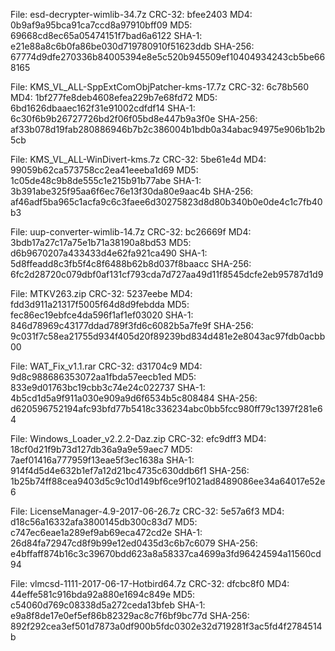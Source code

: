    File: esd-decrypter-wimlib-34.7z
 CRC-32: bfee2403
    MD4: 0b9af9a95bca91ca7ccd8a97910bff09
    MD5: 69668cd8ec65a05474151f7bad6a6122
  SHA-1: e21e88a8c6b0fa86be030d719780910f51623ddb
SHA-256: 67774d9dfe270336b84005394e8e5c520b945509ef10404934243cb5be668165

   File: KMS_VL_ALL-SppExtComObjPatcher-kms-17.7z
 CRC-32: 6c78b560
    MD4: 1bf277fe8deb4608efea229b7e68fd72
    MD5: 6bd1626dbaaec162f31e91002cdfdf14
  SHA-1: 6c30f6b9b26727726bd2f06f05bd8e447b9a3f0e
SHA-256: af33b078d19fab280886946b7b2c386004b1bdb0a34abac94975e906b1b2b5cb

   File: KMS_VL_ALL-WinDivert-kms.7z
 CRC-32: 5be61e4d
    MD4: 99059b62ca573758cc2ea41eeeba1d69
    MD5: 1c05de48c9b8de555c1e215b91b77abe
  SHA-1: 3b391abe325f95aa6f6ec76e13f30da80e9aac4b
SHA-256: af46adf5ba965c1acfa9c6c3faee6d30275823d8d80b340b0e0de4c1c7fb40b3

   File: uup-converter-wimlib-14.7z
 CRC-32: bc26669f
    MD4: 3bdb17a27c17a75e1b71a38190a8bd53
    MD5: d6b9670207a433433d4e62fa921ca490
  SHA-1: 5d8ffeadd8c3fb5f4c8f6488b62b8d037f8baacc
SHA-256: 6fc2d28720c079dbf0af131cf793cda7d727aa49d11f8545dcfe2eb95787d1d9

   File: MTKV263.zip
 CRC-32: 5237eebe
    MD4: fdd3d911a21317f5005f64d8d9febdda
    MD5: fec86ec19ebfce4da596f1af1ef03020
  SHA-1: 846d78969c43177ddad789f3fd6c6082b5a7fe9f
SHA-256: 9c031f7c58ea21755d934f405d20f89239bd834d481e2e8043ac97fdb0acbb00

   File: WAT_Fix_v1.1.rar
 CRC-32: d31704c9
    MD4: 9d8c988686353072aa1fbda57eecb1ed
    MD5: 833e9d01763bc19cbb3c74e24c022737
  SHA-1: 4b5cd1d5a9f911a030e909a9d6f6534b5c808484
SHA-256: d620596752194afc93bfd77b5418c336234abc0bb5fcc980ff79c1397f281e64

   File: Windows_Loader_v2.2.2-Daz.zip
 CRC-32: efc9dff3
    MD4: 18cf0d21f9b73d127db36a9a9e59aec7
    MD5: 7aef01416a777959f13eae5f3ec1638a
  SHA-1: 914f4d5d4e632b1ef7a12d21bc4735c630ddb6f1
SHA-256: 1b25b74ff88cea9403d5c9c10d149bf6ce9f1021ad8489086ee34a64017e52e6

   File: LicenseManager-4.9-2017-06-26.7z
 CRC-32: 5e57a6f3
    MD4: d18c56a16332afa3800145db300c83d7
    MD5: c747ec6eae1a289ef9ab69eca472cd2e
  SHA-1: 26d84fa72947cd8f9b99e12ed0435d3c6b7c6079
SHA-256: e4bffaff874b16c3c39670bdd623a8a58337ca4699a3fd96424594a11560cd94

   File: vlmcsd-1111-2017-06-17-Hotbird64.7z
 CRC-32: dfcbc8f0
    MD4: 44effe581c916bda92a880e1694c849e
    MD5: c54060d769c08338d5a272ceda13bfeb
  SHA-1: e9a8f8de17e0ef5ef86b82329ac8c7f6bf9bc77d
SHA-256: 892f292cea3ef501d7873a0df900b5fdc0302e32d719281f3ac5fd4f2784514b


